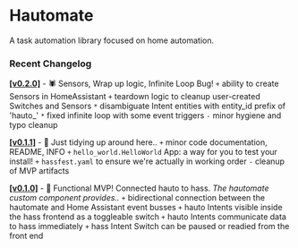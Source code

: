
# Hautomate

A task automation library focused on home automation.


### Recent Changelog

**[\[v0.2.0\]][0.2.0]** - 🕷 Sensors, Wrap up logic, Infinite Loop Bug!
`+` ability to create Sensors in HomeAssistant
`+` teardown logic to cleanup user-created Switches and Sensors
`*` disambiguate Intent entities with entity_id prefix of 'hauto_'
`*` fixed infinite loop with some event triggers
`-` minor hygiene and typo cleanup

**[\[v0.1.1\]][0.1.1]** - 🧹 Just tidying up around here..
`+` minor code documentation, README, INFO
`+` `hello_world.HelloWorld` App: a way for you to test your install!
`+` `hassfest.yaml` to ensure we're actually in working order
`-` cleanup of MVP artifacts

**[\[v0.1.0\]][0.1.0]** - 🎉 Functional MVP! Connected hauto to hass.
*The hautomate custom component provides..*
`+` bidirectional connection between the hautomate and Home Assistant event busses
`+` hauto Intents visible inside the hass frontend as a toggleable switch
`+` hauto Intents communicate data to hass immediately
`+` hass Intent Switch can be paused or readied from the front end

[0.1.0]: https://github.com/boonhapus/ha-utomate/releases/tag/v0.1.0
[0.1.1]: https://github.com/boonhapus/ha-utomate/releases/tag/v0.1.1
[0.2.0]: https://github.com/boonhapus/ha-utomate/releases/tag/v0.2.0
